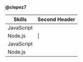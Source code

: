 **@clopez7**


Skills  | Second Header
------------- | -------------
JavaScript | 
Node.js |  \| 
JavaScript |
Node.js |
